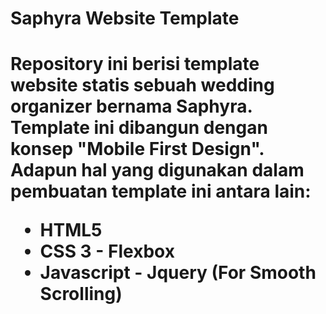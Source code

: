 <h1> Saphyra Website Template <h1>
<p> Repository ini berisi template website statis sebuah wedding organizer bernama Saphyra. Template ini dibangun dengan konsep "Mobile First Design".
Adapun hal yang digunakan dalam pembuatan template ini antara lain: </p>
<ul>
  <li>HTML5</li>
  <li>CSS 3 - Flexbox</li>
  <li>Javascript - Jquery (For Smooth Scrolling)</li>
</ul>
